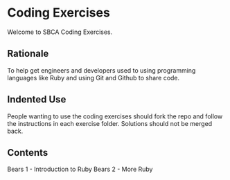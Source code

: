 # Coding Exercises

Welcome to SBCA Coding Exercises.

## Rationale

To help get engineers and developers used to using programming languages like
Ruby and using Git and Github to share code.

## Indented Use

People wanting to use the coding exercises should fork the repo and follow the
instructions in each exercise folder. Solutions should not be merged back.

## Contents

Bears 1 - Introduction to Ruby
Bears 2 - More Ruby
